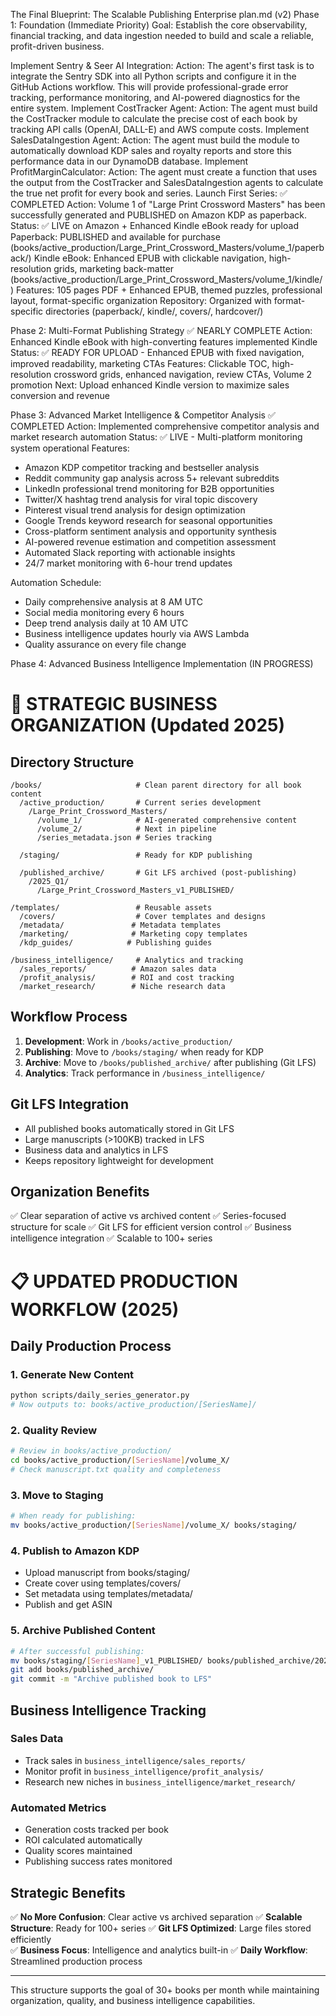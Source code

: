 The Final Blueprint: The Scalable Publishing Enterprise plan.md (v2)
Phase 1: Foundation (Immediate Priority)
Goal: Establish the core observability, financial tracking, and data ingestion needed to build and scale a reliable, profit-driven business.

Implement Sentry & Seer AI Integration:
Action: The agent's first task is to integrate the Sentry SDK into all Python scripts and configure it in the GitHub Actions workflow. This will provide professional-grade error tracking, performance monitoring, and AI-powered diagnostics for the entire system.
Implement CostTracker Agent:
Action: The agent must build the CostTracker module to calculate the precise cost of each book by tracking API calls (OpenAI, DALL-E) and AWS compute costs.
Implement SalesDataIngestion Agent:
Action: The agent must build the module to automatically download KDP sales and royalty reports and store this performance data in our DynamoDB database.
Implement ProfitMarginCalculator:
Action: The agent must create a function that uses the output from the CostTracker and SalesDataIngestion agents to calculate the true net profit for every book and series.
Launch First Series: ✅ COMPLETED
Action: Volume 1 of "Large Print Crossword Masters" has been successfully generated and PUBLISHED on Amazon KDP as paperback.
Status: ✅ LIVE on Amazon + Enhanced Kindle eBook ready for upload
Paperback: PUBLISHED and available for purchase (books/active_production/Large_Print_Crossword_Masters/volume_1/paperback/)
Kindle eBook: Enhanced EPUB with clickable navigation, high-resolution grids, marketing back-matter (books/active_production/Large_Print_Crossword_Masters/volume_1/kindle/)
Features: 105 pages PDF + Enhanced EPUB, themed puzzles, professional layout, format-specific organization
Repository: Organized with format-specific directories (paperback/, kindle/, covers/, hardcover/)

Phase 2: Multi-Format Publishing Strategy ✅ NEARLY COMPLETE
Action: Enhanced Kindle eBook with high-converting features implemented
Kindle Status: ✅ READY FOR UPLOAD - Enhanced EPUB with fixed navigation, improved readability, marketing CTAs
Features: Clickable TOC, high-resolution crossword grids, enhanced navigation, review CTAs, Volume 2 promotion
Next: Upload enhanced Kindle version to maximize sales conversion and revenue

Phase 3: Advanced Market Intelligence & Competitor Analysis ✅ COMPLETED
Action: Implemented comprehensive competitor analysis and market research automation
Status: ✅ LIVE - Multi-platform monitoring system operational
Features: 
- Amazon KDP competitor tracking and bestseller analysis
- Reddit community gap analysis across 5+ relevant subreddits
- LinkedIn professional trend monitoring for B2B opportunities
- Twitter/X hashtag trend analysis for viral topic discovery
- Pinterest visual trend analysis for design optimization
- Google Trends keyword research for seasonal opportunities
- Cross-platform sentiment analysis and opportunity synthesis
- AI-powered revenue estimation and competition assessment
- Automated Slack reporting with actionable insights
- 24/7 market monitoring with 6-hour trend updates

Automation Schedule:
- Daily comprehensive analysis at 8 AM UTC
- Social media monitoring every 6 hours
- Deep trend analysis daily at 10 AM UTC
- Business intelligence updates hourly via AWS Lambda
- Quality assurance on every file change

Phase 4: Advanced Business Intelligence Implementation (IN PROGRESS)


# 📁 STRATEGIC BUSINESS ORGANIZATION (Updated 2025)

## Directory Structure
```
/books/                     # Clean parent directory for all book content
  /active_production/       # Current series development
    /Large_Print_Crossword_Masters/
      /volume_1/            # AI-generated comprehensive content
      /volume_2/            # Next in pipeline
      /series_metadata.json # Series tracking
      
  /staging/                 # Ready for KDP publishing
    
  /published_archive/       # Git LFS archived (post-publishing)
    /2025_Q1/
      /Large_Print_Crossword_Masters_v1_PUBLISHED/
    
/templates/                 # Reusable assets
  /covers/                  # Cover templates and designs
  /metadata/               # Metadata templates
  /marketing/              # Marketing copy templates
  /kdp_guides/            # Publishing guides
  
/business_intelligence/     # Analytics and tracking
  /sales_reports/          # Amazon sales data
  /profit_analysis/        # ROI and cost tracking
  /market_research/        # Niche research data
```

## Workflow Process
1. **Development**: Work in `/books/active_production/`
2. **Publishing**: Move to `/books/staging/` when ready for KDP
3. **Archive**: Move to `/books/published_archive/` after publishing (Git LFS)
4. **Analytics**: Track performance in `/business_intelligence/`

## Git LFS Integration
- All published books automatically stored in Git LFS
- Large manuscripts (>100KB) tracked in LFS
- Business data and analytics in LFS
- Keeps repository lightweight for development

## Organization Benefits
✅ Clear separation of active vs archived content
✅ Series-focused structure for scale
✅ Git LFS for efficient version control
✅ Business intelligence integration
✅ Scalable to 100+ series



# 📋 UPDATED PRODUCTION WORKFLOW (2025)

## Daily Production Process

### 1. Generate New Content
```bash
python scripts/daily_series_generator.py
# Now outputs to: books/active_production/[SeriesName]/
```

### 2. Quality Review
```bash
# Review in books/active_production/
cd books/active_production/[SeriesName]/volume_X/
# Check manuscript.txt quality and completeness
```

### 3. Move to Staging
```bash
# When ready for publishing:
mv books/active_production/[SeriesName]/volume_X/ books/staging/
```

### 4. Publish to Amazon KDP
- Upload manuscript from books/staging/
- Create cover using templates/covers/
- Set metadata using templates/metadata/
- Publish and get ASIN

### 5. Archive Published Content
```bash
# After successful publishing:
mv books/staging/[SeriesName]_v1_PUBLISHED/ books/published_archive/2025_Q1/
git add books/published_archive/
git commit -m "Archive published book to LFS"
```

## Business Intelligence Tracking

### Sales Data
- Track sales in `business_intelligence/sales_reports/`
- Monitor profit in `business_intelligence/profit_analysis/`
- Research new niches in `business_intelligence/market_research/`

### Automated Metrics
- Generation costs tracked per book
- ROI calculated automatically
- Quality scores maintained
- Publishing success rates monitored

## Strategic Benefits

✅ **No More Confusion**: Clear active vs archived separation
✅ **Scalable Structure**: Ready for 100+ series
✅ **Git LFS Optimized**: Large files stored efficiently  
✅ **Business Focus**: Intelligence and analytics built-in
✅ **Daily Workflow**: Streamlined production process

---

This structure supports the goal of 30+ books per month while maintaining
organization, quality, and business intelligence capabilities.
